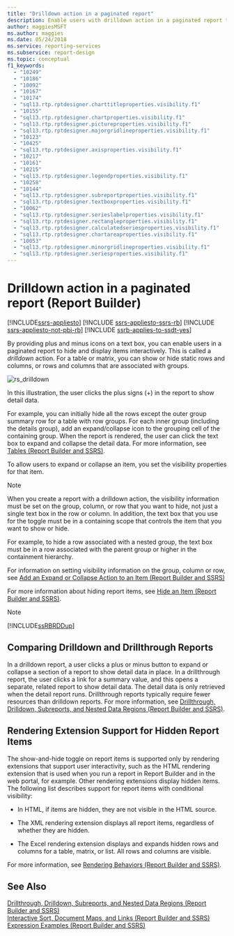```yaml
---
title: "Drilldown action in a paginated report"
description: Enable users with drilldown action in a paginated report to hide and display items interactively in Report Builder by providing plus and minus icons on a text box.
author: maggiesMSFT
ms.author: maggies
ms.date: 05/24/2018
ms.service: reporting-services
ms.subservice: report-design
ms.topic: conceptual
f1_keywords:
  - "10249"
  - "10186"
  - "10092"
  - "10167"
  - "10174"
  - "sql13.rtp.rptdesigner.charttitleproperties.visibility.f1"
  - "10155"
  - "sql13.rtp.rptdesigner.chartproperties.visibility.f1"
  - "sql13.rtp.rptdesigner.pictureproperties.visibility.f1"
  - "sql13.rtp.rptdesigner.majorgridlineproperties.visibility.f1"
  - "10123"
  - "10425"
  - "sql13.rtp.rptdesigner.axisproperties.visibility.f1"
  - "10217"
  - "10161"
  - "10215"
  - "sql13.rtp.rptdesigner.legendproperties.visibility.f1"
  - "10258"
  - "10144"
  - "sql13.rtp.rptdesigner.subreportproperties.visibility.f1"
  - "sql13.rtp.rptdesigner.textboxproperties.visibility.f1"
  - "10062"
  - "sql13.rtp.rptdesigner.serieslabelproperties.visibility.f1"
  - "sql13.rtp.rptdesigner.rectangleproperties.visibility.f1"
  - "sql13.rtp.rptdesigner.calculatedseriesproperties.visibility.f1"
  - "sql13.rtp.rptdesigner.chartareaproperties.visibility.f1"
  - "10053"
  - "sql13.rtp.rptdesigner.minorgridlineproperties.visibility.f1"
  - "sql13.rtp.rptdesigner.seriesproperties.visibility.f1"
---
```

# Drilldown action in a paginated report (Report Builder)

[!INCLUDE[ssrs-appliesto](../../includes/ssrs-appliesto.md)] [!INCLUDE [ssrs-appliesto-ssrs-rb](../../includes/ssrs-appliesto-ssrs-rb.md)] [!INCLUDE [ssrs-appliesto-not-pbi-rb](../../includes/ssrs-appliesto-not-pbi-rb.md)] [!INCLUDE [ssrb-applies-to-ssdt-yes](../../includes/ssrb-applies-to-ssdt-yes.md)]

By providing plus and minus icons on a text box, you can enable users in a paginated report to hide and display items interactively. This is called a *drilldown* action. For a table or matrix, you can show or hide static rows and columns, or rows and columns that are associated with groups.  
  
 ![rs_drilldown](../../reporting-services/report-design/media/rs-drilldown.gif "rs_drilldown")  
  
 In this illustration, the user clicks the plus signs (+) in the report to show detail data.  
  
 For example, you can initially hide all the rows except the outer group summary row for a table with row groups. For each inner group (including the details group), add an expand/collapse icon to the grouping cell of the containing group. When the report is rendered, the user can click the text box to expand and collapse the detail data. For more information, see [Tables &#40;Report Builder  and SSRS&#41;](../../reporting-services/report-design/tables-report-builder-and-ssrs.md).  
  
 To allow users to expand or collapse an item, you set the visibility properties for that item.  
  
> [!NOTE]  
>  When you create a report with a drilldown action, the visibility information must be set on the group, column, or row that you want to hide, not just a single text box in the row or column. In addition, the text box that you use for the toggle must be in a containing scope that controls the item that you want to show or hide.  
>   
>  For example, to hide a row associated with a nested group, the text box must be in a row associated with the parent group or higher in the containment hierarchy.  
>   
>  For information on setting visibility information on the group, column or row, see [Add an Expand or Collapse Action to an Item &#40;Report Builder and SSRS&#41;](../../reporting-services/report-design/add-an-expand-or-collapse-action-to-an-item-report-builder-and-ssrs.md)  
  
 For more information about hiding report items, see [Hide an Item &#40;Report Builder and SSRS&#41;](../../reporting-services/report-builder/hide-an-item-report-builder-and-ssrs.md).  
  
> [!NOTE]  
>  [!INCLUDE[ssRBRDDup](../../includes/ssrbrddup-md.md)]  
  
## Comparing Drilldown and Drillthrough Reports  
 In a drilldown report, a user clicks a plus or minus button to expand or collapse a section of a report to show detail data in place. In a drillthrough report, the user clicks a link for a summary value, and this opens a separate, related report to show detail data. The detail data is only retrieved when the detail report runs. Drillthrough reports typically require fewer resources than drilldown reports. For more information, see [Drillthrough, Drilldown, Subreports, and Nested Data Regions &#40;Report Builder and SSRS&#41;](../../reporting-services/report-design/drillthrough-drilldown-subreports-and-nested-data-regions.md).  
  
## Rendering Extension Support for Hidden Report Items  
 The show-and-hide toggle on report items is supported only by rendering extensions that support user interactivity, such as the HTML rendering extension that is used when you run a report in Report Builder and in the web portal, for example. Other rendering extensions display hidden items. The following list describes support for report items with conditional visibility:  
  
-   In HTML, if items are hidden, they are not visible in the HTML source.  
  
-   The XML rendering extension displays all report items, regardless of whether they are hidden.  
  
-   The Excel rendering extension displays and expands hidden rows and columns for a table, matrix, or list. All rows and columns are visible.  
  
 For more information, see [Rendering Behaviors &#40;Report Builder  and SSRS&#41;](../../reporting-services/report-design/rendering-behaviors-report-builder-and-ssrs.md).  
  
## See Also  
 [Drillthrough, Drilldown, Subreports, and Nested Data Regions &#40;Report Builder and SSRS&#41;](../../reporting-services/report-design/drillthrough-drilldown-subreports-and-nested-data-regions.md)   
 [Interactive Sort, Document Maps, and Links &#40;Report Builder and SSRS&#41;](../../reporting-services/report-design/interactive-sort-document-maps-and-links-report-builder-and-ssrs.md)   
 [Expression Examples &#40;Report Builder and SSRS&#41;](../../reporting-services/report-design/expression-examples-report-builder-and-ssrs.md)  
  
  
